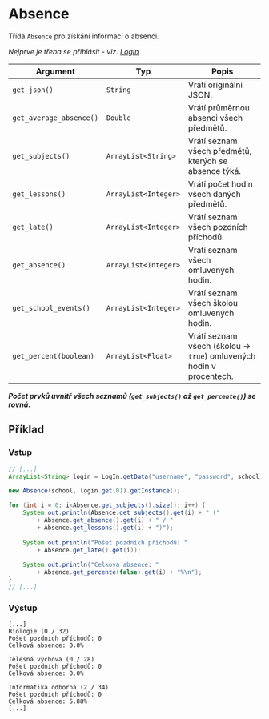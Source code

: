 # Absence

Třída `Absence` pro získání informací o absenci.

*Nejprve je třeba se přihlásit - viz. [LogIn](../core/README.md#prihlaseni)*

| Argument | Typ | Popis |
| --- | --- | --- |
| `get_json()` | `String` | Vrátí originální JSON. |
| `get_average_absence()` | `Double` | Vrátí průměrnou absenci všech předmětů. |
| `get_subjects()` | `ArrayList<String>` | Vrátí seznam všech předmětů, kterých se absence týká. |
| `get_lessons()` | `ArrayList<Integer>` | Vrátí počet hodin všech daných předmětů. |
| `get_late()` | `ArrayList<Integer>` | Vrátí seznam všech pozdních příchodů. |
| `get_absence()` | `ArrayList<Integer>` | Vrátí seznam všech omluvených hodin. |
| `get_school_events()` | `ArrayList<Integer>` | Vrátí seznam všech školou omluvených hodin.|
| `get_percent(boolean)` | `ArrayList<Float>` | Vrátí seznam všech (školou → `true`) omluvených hodin v procentech. |

***Počet prvků uvnitř všech seznamů (`get_subjects()` až `get_percente()`) se rovná.***

## Příklad

### Vstup

```java
// [...]
ArrayList<String> login = LogIn.getData("username", "password", school);

new Absence(school, login.get(0)).getInstance();

for (int i = 0; i<Absence.get_subjects().size(); i++) {
    System.out.println(Absence.get_subjects().get(i) + " ("
        + Absence.get_absence().get(i) + " / "
        + Absence.get_lessons().get(i) + ")");
    
    System.out.println("Pošet pozdních příchodů: " 
        + Absence.get_late().get(i));
    
    System.out.println("Celková absence: " 
        + Absence.get_percente(false).get(i) + "%\n");
}
// [...]
```

### Výstup

```
[...]
Biologie (0 / 32)
Pošet pozdních příchodů: 0
Celková absence: 0.0%

Tělesná výchova (0 / 28)
Pošet pozdních příchodů: 0
Celková absence: 0.0%

Informatika odborná (2 / 34)
Pošet pozdních příchodů: 0
Celková absence: 5.88%
[...]
```